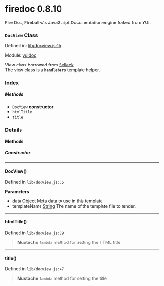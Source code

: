 
# firedoc 0.8.10

Fire Doc, Fireball-x&#x27;s JavaScript Documentation engine forked from YUI.

### `DocView` Class


Defined in: [lib/docview.js:15](../files/lib/docview.js.js)

Module: [yuidoc](../modules/yuidoc.md)




View class borrowed from [Selleck](https://github.com/rgrove/selleck)  
The view class is a **`handlebars`** template helper.

### Index



##### Methods

  - `DocView` **constructor**
  - `htmlTitle`
  - `title`





### Details




<!-- Method Block -->
#### Methods

##### Constructor

--------------------------
#### DocView() 

Defined in `lib/docview.js:15`



> 

**Parameters**
- data <a href="https://developer.mozilla.org/en/JavaScript/Reference/Global_Objects/Object" class="crosslink external" target="_blank">Object</a> Meta data to use in this template
- templateName <a href="https://developer.mozilla.org/en/JavaScript/Reference/Global_Objects/String" class="crosslink external" target="_blank">String</a> The name of the template file to render.



--------------------------
#### htmlTitle() 

Defined in `lib/docview.js:29`



> **Mustache** `lambda` method for setting the HTML title




--------------------------
#### title() 

Defined in `lib/docview.js:47`



> **Mustache** `lambda` method for setting the title





